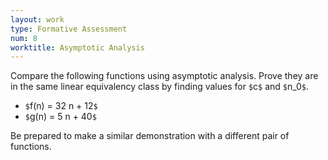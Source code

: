 ```yaml
---
layout: work
type: Formative Assessment
num: 8
worktitle: Asymptotic Analysis
---
```


Compare the following functions using asymptotic analysis. Prove they are
in the same linear equivalency class by finding values for `$`c`$` and `$`n_0`$`. 

* `$`f(n) = 32 n + 12`$`
* `$`g(n) = 5 n + 40`$`

Be prepared to make a similar demonstration with a different pair of functions.
